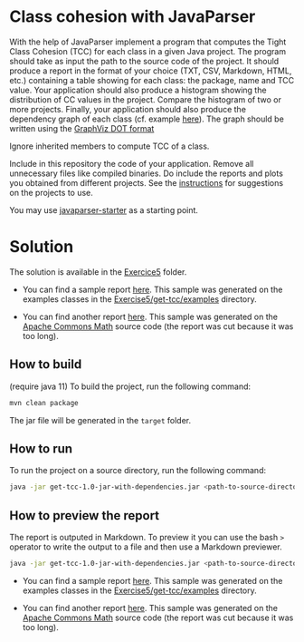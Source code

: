 # Class cohesion with JavaParser

With the help of JavaParser implement a program that computes the Tight Class Cohesion (TCC) for each class in a given Java project. The program should take as input the path to the source code of the project. It should produce a report in the format of your choice (TXT, CSV, Markdown, HTML, etc.) containing a table showing for each class: the package, name and TCC value. 
Your application should also produce a histogram showing the distribution of CC values in the project. Compare the histogram of two or more projects.
Finally, your application should also produce the dependency graph of each class (cf. example [here](https://people.irisa.fr/Benoit.Combemale/pub/course/vv/vv-textbook-v0.1.pdf#cohesion-graph)). The graph should be written using the [GraphViz DOT format](https://www.graphviz.org/)

Ignore inherited members to compute TCC of a class.

Include in this repository the code of your application. Remove all unnecessary files like compiled binaries. Do include the reports and plots you obtained from different projects. See the [instructions](../sujet.md) for suggestions on the projects to use.

You may use [javaparser-starter](../code/javaparser-starter) as a starting point.


# Solution

The solution is available in the [Exercice5](/code/Exercise5/) folder.

- You can find a sample report [here](/code/Exercise5/report.md). This sample was generated on the examples classes in the [Exercise5/get-tcc/examples](/code/Exercise5/get-tcc/examples/) directory.

- You can find another report [here](/code/Exercise5/long-report.md). This sample was generated on the [Apache Commons Math](https://github.com/apache/commons-math) source code (the report was cut because it was too long).

## How to build 

(require java 11)
To build the project, run the following command:

```bash
mvn clean package
```

The jar file will be generated in the `target` folder.

## How to run

To run the project on a source directory, run the following command:

```bash
java -jar get-tcc-1.0-jar-with-dependencies.jar <path-to-source-directory>
```

## How to preview the report

The report is outputed in Markdown. To preview it you can use the bash `>` operator to write the output to a file and then use a Markdown previewer.

```bash
java -jar get-tcc-1.0-jar-with-dependencies.jar <path-to-source-directory> > report.md
```

- You can find a sample report [here](/code/Exercise5/report.md). This sample was generated on the examples classes in the [Exercise5/get-tcc/examples](/code/Exercise5/get-tcc/examples/) directory.

- You can find another report [here](/code/Exercise5/long-report.md). This sample was generated on the [Apache Commons Math](https://github.com/apache/commons-math) source code (the report was cut because it was too long).
